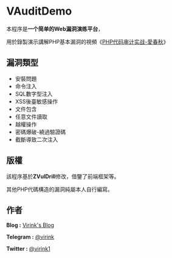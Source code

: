 # VAuditDemo

本程序是**一个简单的Web漏洞演练平台**，

用於錄製演示講解PHP基本漏洞的視頻《[PHP代码审计实战-愛春秋](http://www.ichunqiu.com/course/54473 "PHP代码审计实战-愛春秋")》

## 漏洞類型

- 安裝問題
- 命令注入
- SQL數字型注入
- XSS後臺敏感操作
- 文件包含
- 任意文件讀取
- 越權操作
- 密碼爆破-繞過驗證碼
- 截斷導致二次注入


## 版權

該程序基於**ZVulDrill**修改，借鑒了前端框架等。

其他PHP代碼構造的漏洞純屬本人自行編寫。

## 作者

**Blog :** [Virink's Blog](https://www.virzz.com "Virink's Blog")

**Telegram :** [@virink](https://telegram.me/virink)

**Twitter :** [@virink1](https://twitter.com/virink1)
